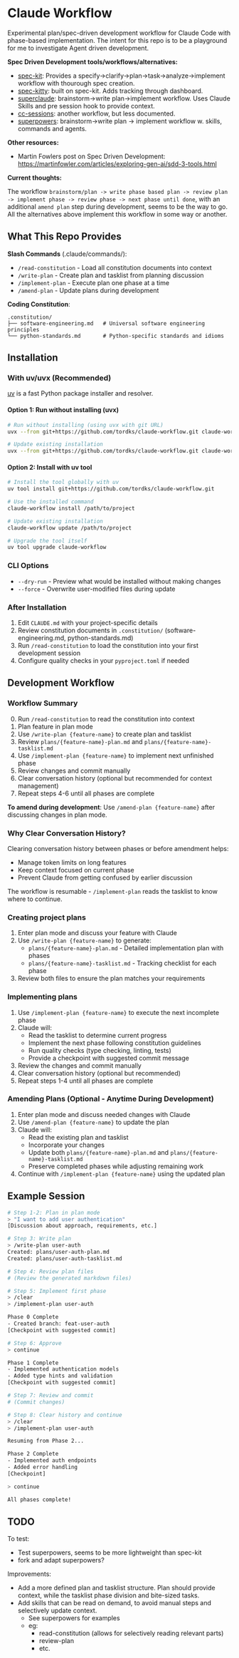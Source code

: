 # Claude Workflow

Experimental plan/spec-driven development workflow for Claude Code with phase-based implementation. The intent for this repo is to be a playground for me to investigate Agent driven development.


**Spec Driven Development tools/workflows/alternatives:**
* [spec-kit](https://github.com/github/spec-kit): Provides a specify->clarify->plan->task->analyze->implement workflow with thourough spec creation.
* [spec-kitty](https://github.com/Priivacy-ai/spec-kitty): built on spec-kit. Adds tracking through dashboard.
* [superclaude](https://github.com/SuperClaude-Org/SuperClaude_Framework/tree/master): brainstorm->write plan->implement workflow. Uses Claude Skills and pre session hook to provide context.
* [cc-sessions](https://github.com/GWUDCAP/cc-sessions): another workflow, but less documented.
* [superpowers](https://github.com/obra/superpowers): brainstorm->write plan -> implement workflow w. skills, commands and agents.

**Other resources:**
* Martin Fowlers post on Spec Driven Development: https://martinfowler.com/articles/exploring-gen-ai/sdd-3-tools.html


**Current thoughts:**

The workflow `brainstorm/plan -> write phase based plan -> review plan -> implement phase -> review phase -> next phase until done`, with an additional `amend plan` step during development, seems to be the way to go. All the alternatives above implement this workflow in some way or another.

## What This Repo Provides

**Slash Commands** (.claude/commands/):
- `/read-constitution` - Load all constitution documents into context
- `/write-plan` - Create plan and tasklist from planning discussion
- `/implement-plan` - Execute plan one phase at a time
- `/amend-plan` - Update plans during development

**Coding Constitution**:
```
.constitution/
├── software-engineering.md   # Universal software engineering principles
└── python-standards.md       # Python-specific standards and idioms
```

## Installation

### With uv/uvx (Recommended)

[uv](https://docs.astral.sh/uv/) is a fast Python package installer and resolver.

#### Option 1: Run without installing (uvx)

```bash
# Run without installing (using uvx with git URL)
uvx --from git+https://github.com/tordks/claude-workflow.git claude-workflow install /path/to/project

# Update existing installation
uvx --from git+https://github.com/tordks/claude-workflow.git claude-workflow update /path/to/project
```

#### Option 2: Install with uv tool

```bash
# Install the tool globally with uv
uv tool install git+https://github.com/tordks/claude-workflow.git

# Use the installed command
claude-workflow install /path/to/project

# Update existing installation
claude-workflow update /path/to/project

# Upgrade the tool itself
uv tool upgrade claude-workflow
```

### CLI Options

- `--dry-run` - Preview what would be installed without making changes
- `--force` - Overwrite user-modified files during update


### After Installation

1. Edit `CLAUDE.md` with your project-specific details
2. Review constitution documents in `.constitution/` (software-engineering.md, python-standards.md)
3. Run `/read-constitution` to load the constitution into your first development session
4. Configure quality checks in your `pyproject.toml` if needed

## Development Workflow

### Workflow Summary

0. Run `/read-constitution` to read the constitution into context
1. Plan feature in plan mode
2. Use `/write-plan {feature-name}` to create plan and tasklist
3. Review `plans/{feature-name}-plan.md` and `plans/{feature-name}-tasklist.md`
4. Use `/implement-plan {feature-name}` to implement next unfinished phase
5. Review changes and commit manually
6. Clear conversation history (optional but recommended for context management)
7. Repeat steps 4-6 until all phases are complete

**To amend during development**: Use `/amend-plan {feature-name}` after discussing changes in plan mode.

### Why Clear Conversation History?

Clearing conversation history between phases or before amendment helps:
- Manage token limits on long features
- Keep context focused on current phase
- Prevent Claude from getting confused by earlier discussion

The workflow is resumable - `/implement-plan` reads the tasklist to know where to continue.

### Creating project plans

1. Enter plan mode and discuss your feature with Claude
2. Use `/write-plan {feature-name}` to generate:
   - `plans/{feature-name}-plan.md` - Detailed implementation plan with phases
   - `plans/{feature-name}-tasklist.md` - Tracking checklist for each phase
3. Review both files to ensure the plan matches your requirements

### Implementing plans

1. Use `/implement-plan {feature-name}` to execute the next incomplete phase
2. Claude will:
   - Read the tasklist to determine current progress
   - Implement the next phase following constitution guidelines
   - Run quality checks (type checking, linting, tests)
   - Provide a checkpoint with suggested commit message
3. Review the changes and commit manually
4. Clear conversation history (optional but recommended)
5. Repeat steps 1-4 until all phases are complete

### Amending Plans (Optional - Anytime During Development)

1. Enter plan mode and discuss needed changes with Claude
2. Use `/amend-plan {feature-name}` to update the plan
3. Claude will:
   - Read the existing plan and tasklist
   - Incorporate your changes
   - Update both `plans/{feature-name}-plan.md` and `plans/{feature-name}-tasklist.md`
   - Preserve completed phases while adjusting remaining work
4. Continue with `/implement-plan {feature-name}` using the updated plan

## Example Session

```bash
# Step 1-2: Plan in plan mode
> "I want to add user authentication"
[Discussion about approach, requirements, etc.]

# Step 3: Write plan
> /write-plan user-auth
Created: plans/user-auth-plan.md
Created: plans/user-auth-tasklist.md

# Step 4: Review plan files
# (Review the generated markdown files)

# Step 5: Implement first phase
> /clear
> /implement-plan user-auth

Phase 0 Complete
- Created branch: feat-user-auth
[Checkpoint with suggested commit]

# Step 6: Approve
> continue

Phase 1 Complete
- Implemented authentication models
- Added type hints and validation
[Checkpoint with suggested commit]

# Step 7: Review and commit
# (Commit changes)

# Step 8: Clear history and continue
> /clear
> /implement-plan user-auth

Resuming from Phase 2...

Phase 2 Complete
- Implemented auth endpoints
- Added error handling
[Checkpoint]

> continue

All phases complete!
```

## TODO
To test:
- Test superpowers, seems to be more lightweight than spec-kit
- fork and adapt superpowers?

Improvements:
  - Add a more defined plan and tasklist structure. Plan should provide context, while the tasklist phase division and bite-sized tasks.
  - Add skills that can be read on demand, to avoid manual steps and selectively update context.
    - See superpowers for examples
    - eg:
      - read-constitution (allows for selectively reading relevant parts)
      - review-plan
      - etc.
